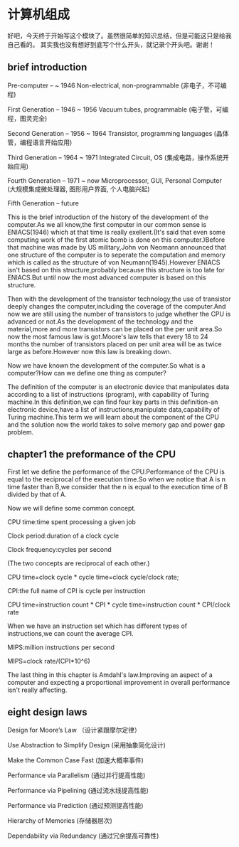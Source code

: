 # 计算机组成
好吧，今天终于开始写这个模块了。虽然很简单的知识总结，但是可能这只是给我自己看的。
其实我也没有想好到底写个什么开头，就记录个开头吧。谢谢！
## brief introduction
Pre-computer – ~ 1946
Non-electrical, non-programmable (非电子，不可编程)

First Generation – 1946 ~ 1956
Vacuum tubes, programmable (电子管，可编程，图灵完全)

Second Generation – 1956 ~ 1964
Transistor, programming languages (晶体管，编程语言开始应用)

Third Generation – 1964 ~ 1971
Integrated Circuit, OS (集成电路，操作系统开始应用)

Fourth Generation – 1971 ~ now
Microprocessor, GUI, Personal Computer
(大规模集成微处理器, 图形用户界面, 个人电脑兴起)

Fifth Generation – future

This is the brief introduction of the history of the development of the computer.As we all know,the first computer in our common sense is ENIACS(1946) which at that time is really exellent.(It's said that even some computing work of the first atomic bomb is done on this computer.)Before that machine was made by US military,John von Neomann announced that one structure of the computer is to seperate the computation and memory which is called as the structure of von Neumann(1945).However ENIACS isn't based on this structure,probably because this structure is too late for ENIACS.But until now the most advanced computer is based on this structure.

Then with the development of the transistor technology,the use of transistor deeply changes the computer,including the coverage of the computer.And now we are still using the number of transistors to judge whether the CPU is advanced or not.As the development of the technology and the material,more and more transistors can be placed on the per unit area.So now the most famous law is got.Moore's law tells that every 18 to 24 months the number of transistors placed on per unit area will be as twice large as before.However now this law is breaking down.

Now we have known the development of the computer.So what is a computer?How can we define one thing as computer?

The definition of the computer is an electronic device that manipulates data according to a list of instructions (program), with capability of Turing machine.In this definition,we can find four key parts in this definition-an electronic device,have a list of instructions,manipulate data,capability of Turing machine.This term we will learn about the component of the CPU and the solution now the world takes to solve memory gap and power gap problem.

## chapter1 the preformance of the CPU
First let we define the performance of the CPU.Performance of the CPU is equal to the reciprocal of the execution time.So when we notice that A is n time faster than B,we consider that the n is equal to the execution time of B divided by that of A.

Now we will define some common concept.

CPU time:time spent processing a given job

Clock period:duration of a clock cycle

Clock frequency:cycles per second

(The two concepts are reciprocal of each other.)

CPU time=clock cycle * cycle time=clock cycle/clock rate;

CPI:the full name of CPI is cycle per instruction

CPU time=instruction count * CPI * cycle time=instruction count * CPI/clock rate

When we have an instruction set which has different types of instructions,we can count the average CPI.

MIPS:million instructions per second

MIPS=clock rate/(CPI*10^6)

The last thing in this chapter is Amdahl's law.Improving an aspect of a computer and expecting a proportional improvement in overall performance isn't really affecting.

## eight design laws
Design for Moore’s Law （设计紧跟摩尔定律）

Use Abstraction to Simplify Design (采用抽象简化设计)

Make the Common Case Fast (加速大概率事件)

Performance via Parallelism (通过并行提高性能)

Performance via Pipelining (通过流水线提高性能)

Performance via Prediction (通过预测提高性能)

Hierarchy of Memories (存储器层次)

Dependability via Redundancy (通过冗余提高可靠性)

